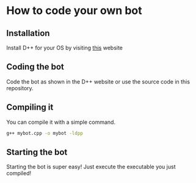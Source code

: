 # How to code your own bot

## Installation

Install D++ for your OS by visiting [this](https://dpp.dev/md_docpages_01_installing.html) website

## Coding the bot
Code the bot as shown in the D++ website or use the source code in this repository.

## Compiling it

You can compile it with a simple command.
```bash
g++ mybot.cpp -o mybot -ldpp
```

## Starting the bot

Starting the bot is super easy! Just execute the executable you just compiled!

